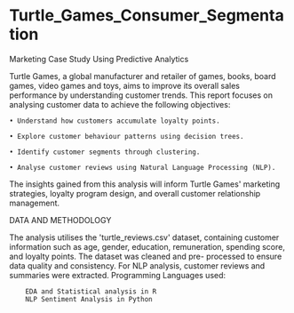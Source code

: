 # Turtle_Games_Consumer_Segmentation
Marketing Case Study Using Predictive Analytics

Turtle Games, a global manufacturer and retailer of games, books, board games, video games and toys, aims to improve its overall sales performance by understanding customer trends. This report focuses on analysing customer data to achieve the following objectives:

    • Understand how customers accumulate loyalty points.
  
    • Explore customer behaviour patterns using decision trees.
  
    • Identify customer segments through clustering.
  
    • Analyse customer reviews using Natural Language Processing (NLP).
  
The insights gained from this analysis will inform Turtle Games' marketing strategies, loyalty program design, and overall customer relationship management.

DATA AND METHODOLOGY

The analysis utilises the 'turtle_reviews.csv' dataset, containing customer information such as age, gender, education, remuneration, spending score, and loyalty points. The dataset was cleaned and pre- processed to ensure data quality and consistency. For NLP analysis, customer reviews and summaries were extracted.
Programming Languages used:

        EDA and Statistical analysis in R
        NLP Sentiment Analysis in Python
